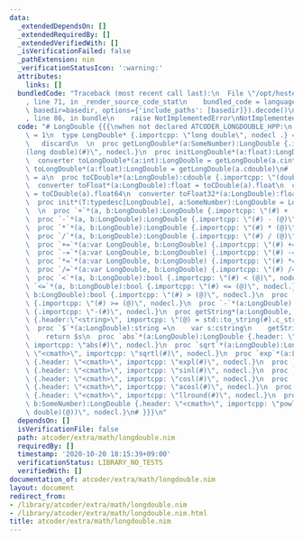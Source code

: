 ```yaml
---
data:
  _extendedDependsOn: []
  _extendedRequiredBy: []
  _extendedVerifiedWith: []
  _isVerificationFailed: false
  _pathExtension: nim
  _verificationStatusIcon: ':warning:'
  attributes:
    links: []
  bundledCode: "Traceback (most recent call last):\n  File \"/opt/hostedtoolcache/Python/3.10.2/x64/lib/python3.10/site-packages/onlinejudge_verify/documentation/build.py\"\
    , line 71, in _render_source_code_stat\n    bundled_code = language.bundle(stat.path,\
    \ basedir=basedir, options={'include_paths': [basedir]}).decode()\n  File \"/opt/hostedtoolcache/Python/3.10.2/x64/lib/python3.10/site-packages/onlinejudge_verify/languages/nim.py\"\
    , line 86, in bundle\n    raise NotImplementedError\nNotImplementedError\n"
  code: "# LongDouble {{{\nwhen not declared ATCODER_LONGDOUBLE_HPP:\n  const ATCODER_LONGDOUBLE_HPP*\
    \ = 1\n  type LongDouble* {.importcpp: \"long double\", nodecl .} = object\n \
    \   discard\n  \n  proc getLongDouble*(a:SomeNumber):LongDouble {.importcpp: \"\
    (long double)(#)\", nodecl.}\n  proc initLongDouble*(a:float):LongDouble = getLongDouble(a.cdouble)\n\
    \  converter toLongDouble*(a:int):LongDouble = getLongDouble(a.cint)\n  converter\
    \ toLongDouble*(a:float):LongDouble = getLongDouble(a.cdouble)\n#  converter toLongDouble*(a:LongDouble):LongDouble\
    \ = a\n  proc toCDouble*(a:LongDouble):cdouble {.importcpp: \"(double)(#)\", nodecl.}\n\
    \  converter toFloat*(a:LongDouble):float = toCDouble(a).float\n  converter toFloat64*(a:LongDouble):float64\
    \ = toCDouble(a).float64\n  converter toFloat32*(a:LongDouble):float32 = toCDouble(a).float32\n\
    \  proc init*(T:typedesc[LongDouble], a:SomeNumber):LongDouble = LongDouble(a)\n\
    \  \n  proc `+`*(a, b:LongDouble):LongDouble {.importcpp: \"(#) + (@)\", nodecl.}\n\
    \  proc `-`*(a, b:LongDouble):LongDouble {.importcpp: \"(#) - (@)\", nodecl.}\n\
    \  proc `*`*(a, b:LongDouble):LongDouble {.importcpp: \"(#) * (@)\", nodecl.}\n\
    \  proc `/`*(a, b:LongDouble):LongDouble {.importcpp: \"(#) / (@)\", nodecl.}\n\
    \  proc `+=`*(a:var LongDouble, b:LongDouble) {.importcpp: \"(#) += (@)\", nodecl.}\n\
    \  proc `-=`*(a:var LongDouble, b:LongDouble) {.importcpp: \"(#) -= (@)\", nodecl.}\n\
    \  proc `*=`*(a:var LongDouble, b:LongDouble) {.importcpp: \"(#) *= (@)\", nodecl.}\n\
    \  proc `/=`*(a:var LongDouble, b:LongDouble) {.importcpp: \"(#) /= (@)\", nodecl.}\n\
    \  proc `<`*(a, b:LongDouble):bool {.importcpp: \"(#) < (@)\", nodecl.}\n  proc\
    \ `<=`*(a, b:LongDouble):bool {.importcpp: \"(#) <= (@)\", nodecl.}\n  proc `>`*(a,\
    \ b:LongDouble):bool {.importcpp: \"(#) > (@)\", nodecl.}\n  proc `>=`*(a, b:LongDouble):bool\
    \ {.importcpp: \"(#) >= (@)\", nodecl.}\n  proc `-`*(a:LongDouble):LongDouble\
    \ {.importcpp: \"-(#)\", nodecl.}\n  proc getString*(a:LongDouble, s:var cstring)\
    \ {.header:\"<string>\", importcpp: \"(@) = std::to_string(#).c_str()\", nodecl.}\n\
    \  proc `$`*(a:LongDouble):string =\n    var s:cstring\n    getString(a, s)\n\
    \    return $s\n  proc `abs`*(a:LongDouble):LongDouble {.header: \"<cmath>\",\
    \ importcpp: \"abs(#)\", nodecl.}\n  proc `sqrt`*(a:LongDouble):LongDouble {.header:\
    \ \"<cmath>\", importcpp: \"sqrtl(#)\", nodecl.}\n  proc `exp`*(a:LongDouble):LongDouble\
    \ {.header: \"<cmath>\", importcpp: \"expl(#)\", nodecl.}\n  proc `sin`*(a:LongDouble):LongDouble\
    \ {.header: \"<cmath>\", importcpp: \"sinl(#)\", nodecl.}\n  proc `cos`*(a:LongDouble):LongDouble\
    \ {.header: \"<cmath>\", importcpp: \"cosl(#)\", nodecl.}\n  proc `acos`*(a:LongDouble):LongDouble\
    \ {.header: \"<cmath>\", importcpp: \"acosl(#)\", nodecl.}\n  proc `llround`*(a:LongDouble):int\
    \ {.header: \"<cmath>\", importcpp: \"llround(#)\", nodecl.}\n  proc `pow`*(a:LongDouble,\
    \ b:SomeNumber):LongDouble {.header: \"<cmath>\", importcpp: \"powl((#), (long\
    \ double)(@))\", nodecl.}\n# }}}\n"
  dependsOn: []
  isVerificationFile: false
  path: atcoder/extra/math/longdouble.nim
  requiredBy: []
  timestamp: '2020-10-20 18:15:39+09:00'
  verificationStatus: LIBRARY_NO_TESTS
  verifiedWith: []
documentation_of: atcoder/extra/math/longdouble.nim
layout: document
redirect_from:
- /library/atcoder/extra/math/longdouble.nim
- /library/atcoder/extra/math/longdouble.nim.html
title: atcoder/extra/math/longdouble.nim
---
```


